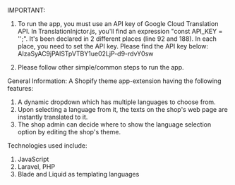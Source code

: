 IMPORTANT:
1. To run the app, you must use an API key of Google Cloud Translation API. In TranslationInjctor.js, you'll find an expression "const API_KEY = '';". It's been declared in 2 different places (line 92 and 188). In each place, you need to set the API key. Please find the API key below:
AIzaSyAC9jPAlSTpVTBY1ue02LjP-d9-rdvY0sw

2. Please follow other simple/common steps to run the app.

General Information:
A Shopify theme app-extension having the following features:
1. A dynamic dropdown which has multiple languages to choose from.
2. Upon selecting a language from it, the texts on the shop's web page are instantly translated to it.
3. The shop admin can decide where to show the language selection option by editing the shop's theme.

Technologies used include:
1. JavaScript
2. Laravel, PHP
3. Blade and Liquid as templating languages
